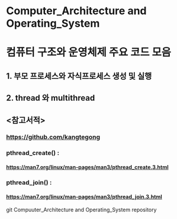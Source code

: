 # Computer_Architecture and Operating_System
# 컴퓨터 구조와 운영체제 주요 코드 모음
## 1. 부모 프로세스와 자식프로세스 생성 및 실행
## 2. thread 와 multithread
## <참고서적>
### https://github.com/kangtegong
### pthread_create() : 
#### https://man7.org/linux/man-pages/man3/pthread_create.3.html
### pthread_join() : 
#### https://man7.org/linux/man-pages/man3/pthread_join.3.html
git Compuuter_Architecture and Operating_System repository
